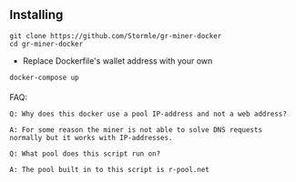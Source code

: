 ## Installing
```
git clone https://github.com/Stormle/gr-miner-docker
cd gr-miner-docker
```
* Replace Dockerfile's wallet address with your own
```
docker-compose up
```


####
FAQ:

```
Q: Why does this docker use a pool IP-address and not a web address?

A: For some reason the miner is not able to solve DNS requests normally but it works with IP-addresses.
```
```
Q: What pool does this script run on?

A: The pool built in to this script is r-pool.net
```
